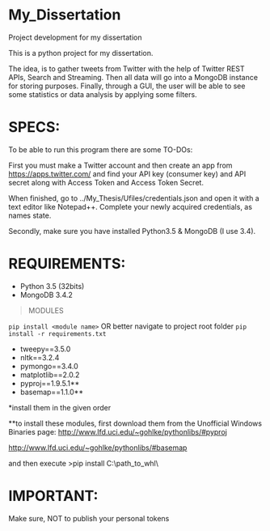 # My_Dissertation
Project development for my dissertation

This is a python project for my dissertation.

The idea, is to gather tweets from Twitter with the help of Twitter REST APIs, Search and Streaming. Then all
data will go into a MongoDB instance for storing purposes. Finally, through a GUI, the user will be able to see some statistics or
data analysis by applying some filters.


# SPECS:

To be able to run this program there are some TO-DOs:

First you must make a Twitter account and then create an app from https://apps.twitter.com/
and find your API key (consumer key) and API secret along with Access Token and Access Token Secret.

When finished, go to ../My_Thesis/Ufiles/credentials.json and open it with a text editor like Notepad++. Complete your newly acquired 
credentials, as names state. 

Secondly, make sure you have installed Python3.5 & MongoDB (I use 3.4).


# REQUIREMENTS:

- Python 3.5 (32bits)
- MongoDB 3.4.2


>MODULES

`pip install <module name>` OR better navigate to project root folder `pip install -r requirements.txt`
- tweepy==3.5.0
- nltk==3.2.4
- pymongo==3.4.0
- matplotlib==2.0.2
- pyproj==1.9.5.1**
- basemap==1.1.0**

*install them in the given order

**to install these modules, first download them from the Unofficial Windows Binaries page:
http://www.lfd.uci.edu/~gohlke/pythonlibs/#pyproj

http://www.lfd.uci.edu/~gohlke/pythonlibs/#basemap

and then execute >pip install C:\path_to_whl\


# IMPORTANT:

Make sure, NOT to publish your personal tokens
